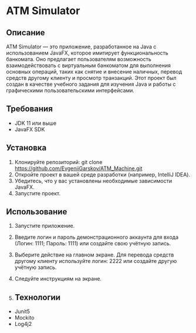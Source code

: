 # ATM Simulator

## Описание

ATM Simulator — это приложение, разработанное на Java с использованием JavaFX, которое имитирует функциональность банкомата. Оно предлагает пользователям возможность взаимодействовать с виртуальным банкоматом для выполнения основных операций, таких как снятие и внесение наличных, перевод средств другому клиенту и просмотр транзакций. Этот проект был создан в качестве учебного задания для изучения Java и работы с графическими пользовательскими интерфейсами.

## Требования

- JDK 11 или выше
- JavaFX SDK

## Установка

1. Клонируйте репозиторий:
   git clone https://github.com/EvgeniiGarskov/ATM_Machine.git
2. Откройте проект в вашей среде разработки (например, IntelliJ IDEA).
3. Убедитесь, что у вас установлены необходимые зависимости JavaFX.
4. Запустите проект.

## Использование

1. Запустите приложение.
2. Введите логин и пароль демонстрационного аккаунта для входа (Логин: 1111; Пароль: 1111) или создайте свою учётную запись.
3. Выберите действие на главном экране. Для перевода средств другому клиенту используйте логин: 2222 или создайте другую учётную запись.
4. Следуйте инструкциям на экране.

5. ## Технологии

 - Junit5
 - Mockito
 - Log4j2 
